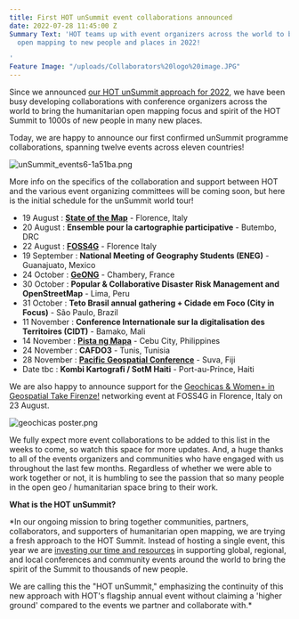 ```yaml
---
title: First HOT unSummit event collaborations announced
date: 2022-07-28 11:45:00 Z
Summary Text: 'HOT teams up with event organizers across the world to bring humanitarian
  open mapping to new people and places in 2022!

'
Feature Image: "/uploads/Collaborators%20logo%20image.JPG"
---
```


Since we announced [our HOT unSummit approach for 2022](https://www.hotosm.org/updates/update-on-the-2022-and-2023-summits/), we have been busy developing collaborations with conference organizers across the world to bring the humanitarian open mapping focus and spirit of the HOT Summit to 1000s of new people in many new places. 

Today, we are happy to announce our first confirmed unSummit programme collaborations, spanning twelve events across eleven countries! 

![unSummit_events6-1a51ba.png](/uploads/unSummit_events6-1a51ba.png)

More info on the specifics of the collaboration and support between HOT and the various event organizing committees will be coming soon, but here is the initial schedule for the unSummit world tour!

* 19 August : **[State of the Map](https://2022.stateofthemap.org/)** - Florence, Italy
* 20 August : **Ensemble pour la cartographie participative** - Butembo, DRC
* 22 August : **[FOSS4G](https://2022.foss4g.org/index.php)** - Florence Italy
* 19 September : **National Meeting of Geography Students (ENEG)** - Guanajuato, Mexico
* 24 October : **[GeONG](https://cartong.org/geong/2022)** - Chambery, France
* 30 October : **Popular & Collaborative Disaster Risk Management and OpenStreetMap** - Lima, Peru
* 31 October : **Teto Brasil annual gathering + Cidade em Foco (City in Focus)** - São Paulo, Brazil
* 11 November : **Conference Internationale sur la digitalisation des Territoires (CIDT)** - Bamako, Mali
* 14 November : **[Pista ng Mapa](https://pistangmapa.github.io/2022/)** - Cebu City, Philippines
* 24 November : **CAFDO3** - Tunis, Tunisia
* 28 November : **[Pacific Geospatial Conference](https://osgeo-oceania.org/pacific-geospatial-conference/)** - Suva, Fiji
* Date tbc : **Kombi Kartografi / SotM Haiti** - Port-au-Prince, Haiti

We are also happy to announce support for the [Geochicas & Women+ in Geospatial Take Firenze!](https://2022.foss4g.org/schedule_geowomen.php) networking event at FOSS4G in Florence, Italy on 23 August.

![geochicas poster.png](/uploads/geochicas%20poster.png)

We fully expect more event collaborations to be added to this list in the weeks to come, so watch this space for more updates. And, a huge thanks to all of the events organizers and communities who have engaged with us throughout the last few months. Regardless of whether we were able to work together or not, it is humbling to see the passion that so many people in the open geo / humanitarian space bring to their work.

**What is the HOT unSummit?**

*In our ongoing mission to bring together communities, partners, collaborators, and supporters of humanitarian open mapping, we are trying a fresh approach to the HOT Summit. Instead of hosting a single event, this year we are [investing our time and resources](https://www.hotosm.org/updates/update-on-the-2022-and-2023-summits/) in supporting global, regional, and local conferences and community events around the world to bring the spirit of the Summit to thousands of new people. 

We are calling this the "HOT unSummit," emphasizing the continuity of this new approach with HOT's flagship annual event without claiming a 'higher ground' compared to the events we partner and collaborate with.*